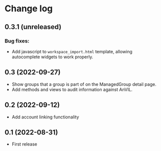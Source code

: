 # Change log

## 0.3.1 (unreleased)

### Bug fixes:

- Add javascript to `workspace_import.html` template, allowing autocomplete widgets to work properly.

## 0.3 (2022-09-27)

- Show groups that a group is part of on the ManagedGroup detail page.
- Add methods and views to audit information against AnVIL.

## 0.2 (2022-09-12)

- Add account linking functionality

## 0.1 (2022-08-31)

- First release
